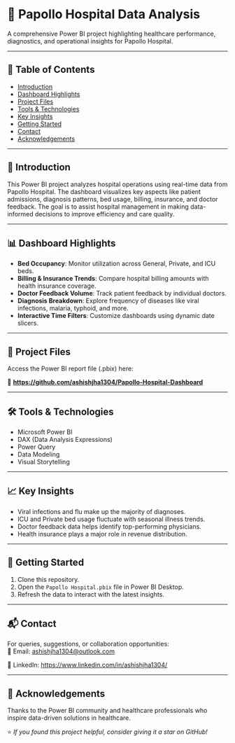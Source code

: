 # 🏥 Papollo Hospital Data Analysis  
A comprehensive Power BI project highlighting healthcare performance, diagnostics, and operational insights for Papollo Hospital.

---

## 📑 Table of Contents  
- [Introduction](#introduction)  
- [Dashboard Highlights](#dashboard-highlights)  
- [Project Files](#project-files)  
- [Tools & Technologies](#tools--technologies)  
- [Key Insights](#key-insights)  
- [Getting Started](#getting-started)  
- [Contact](#contact)  
- [Acknowledgements](#acknowledgements)  

---

## 📌 Introduction  
This Power BI project analyzes hospital operations using real-time data from Papollo Hospital. The dashboard visualizes key aspects like patient admissions, diagnosis patterns, bed usage, billing, insurance, and doctor feedback. The goal is to assist hospital management in making data-informed decisions to improve efficiency and care quality.

---

## 📊 Dashboard Highlights  
- **Bed Occupancy**: Monitor utilization across General, Private, and ICU beds.  
- **Billing & Insurance Trends**: Compare hospital billing amounts with health insurance coverage.  
- **Doctor Feedback Volume**: Track patient feedback by individual doctors.  
- **Diagnosis Breakdown**: Explore frequency of diseases like viral infections, malaria, typhoid, and more.  
- **Interactive Time Filters**: Customize dashboards using dynamic date slicers.

---

## 📁 Project Files  
Access the Power BI report file (.pbix) here:

🔗 **https://github.com/ashishjha1304/Papollo-Hospital-Dashboard** 

---

## 🛠️ Tools & Technologies  
- Microsoft Power BI  
- DAX (Data Analysis Expressions)  
- Power Query  
- Data Modeling  
- Visual Storytelling  

---

## 📈 Key Insights  
- Viral infections and flu make up the majority of diagnoses.  
- ICU and Private bed usage fluctuate with seasonal illness trends.  
- Doctor feedback data helps identify top-performing physicians.  
- Health insurance plays a major role in revenue distribution.  

---

## 🚀 Getting Started  
1. Clone this repository.  
2. Open the `Papollo Hospital.pbix` file in Power BI Desktop.  
3. Refresh the data to interact with the latest insights.  

---

## 📬 Contact  
For queries, suggestions, or collaboration opportunities:  
📧 Email: ashishjha1304@outlook.com

🔗 LinkedIn: https://www.linkedin.com/in/ashishjha1304/

---

## 🙏 Acknowledgements  
Thanks to the Power BI community and healthcare professionals who inspire data-driven solutions in healthcare.

⭐ *If you found this project helpful, consider giving it a star on GitHub!*

